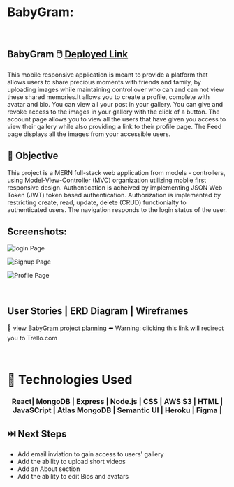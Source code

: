 # BabyGram:



<br>

## BabyGram  🖱️ [Deployed Link](https://babygrams.herokuapp.com/) 




<p>This mobile responsive application is meant to provide a platform that allows users to share precious moments with friends and family, by  uploading images while maintaining control over who can and can not view these shared memories.It allows you to create a profile, complete with avatar and bio. You can view all your post in your gallery. You can give and revoke access to the images in your gallery with the click of a button. The account page allows you to view all the users that have given you access to view their gallery while also providing a link to their profile page. The Feed page displays all the images from your accessible users.
  
  ## 🎯 Objective 
  
  <p>This project is a MERN full-stack web application from models - controllers, using Model-View-Controller (MVC) organization utilizing moblie first responsive design. Authentication is acheived by implementing JSON Web Token (JWT) token based authentication. Authorization is implemented by restricting  create, read, update, delete (CRUD) functionialty to authenticated users. The navigation responds to the login status of the user.
    

## Screenshots:
    
   ![login Page](https://i.imgur.com/z5waGQP.png)
    
   ![Signup Page](https://i.imgur.com/HX95A0d.png)
    
   ![Profile Page](https://i.imgur.com/zTAeuM8.png)
    
 <br>
    
 ## User Stories | ERD Diagram | Wireframes 
    
 👀 [view BabyGram project planning](https://trello.com/b/mGtXskn0/baby-gram)  ⬅️ Warning: clicking this link will redirect you to Trello.com
    
 <br>
    
 # 💾 Technologies Used
 <h3 align="center">React| MongoDB | Express | Node.js | CSS | AWS S3 | HTML | JavaSCript | Atlas MongoDB | Semantic UI | Heroku | Figma |</h3>
   
    
 ## ⏭️ Next Steps 
    
 -   Add email inviation to gain access to users' gallery
 -   Add the ability to upload short videos
 -   Add an About section
 -   Add the ability to edit Bios and avatars
